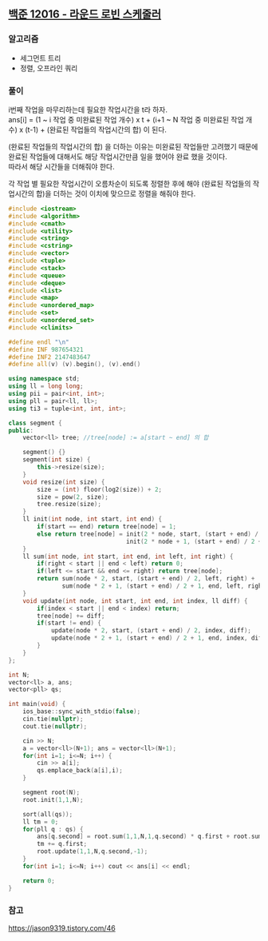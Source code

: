 ## [백준 12016 - 라운드 로빈 스케줄러](https://www.acmicpc.net/problem/12016)

### 알고리즘
- 세그먼트 트리
- 정렬, 오프라인 쿼리

### 풀이
i번째 작업을 마무리하는데 필요한 작업시간을 t라 하자.  
ans[i] = (1 ~ i 작업 중 미완료된 작업 개수) x t + (i+1 ~ N 작업 중 미완료된 작업 개수) x (t-1) + (완료된 작업들의 작업시간의 합) 이 된다.  

(완료된 작업들의 작업시간의 합) 을 더하는 이유는 미완료된 작업들만 고려했기 때문에 완료된 작업들에 대해서도 해당 작업시간만큼 일을 했어야 완료 했을 것이다.    
따라서 해당 시간들을 더해줘야 한다.

각 작업 별 필요한 작업시간이 오름차순이 되도록 정렬한 후에 해야 (완료된 작업들의 작업시간의 합)을 더하는 것이 이치에 맞으므로 정렬을 해줘야 한다.

```c++
#include <iostream>
#include <algorithm>
#include <cmath>
#include <utility>
#include <string>
#include <cstring>
#include <vector>
#include <tuple>
#include <stack>
#include <queue>
#include <deque>
#include <list>
#include <map>
#include <unordered_map>
#include <set>
#include <unordered_set>
#include <climits>

#define endl "\n"
#define INF 987654321
#define INF2 2147483647
#define all(v) (v).begin(), (v).end()

using namespace std;
using ll = long long;
using pii = pair<int, int>;
using pll = pair<ll, ll>;
using ti3 = tuple<int, int, int>;

class segment {
public:
    vector<ll> tree; //tree[node] := a[start ~ end] 의 합

    segment() {}
    segment(int size) {
        this->resize(size);
    }
    void resize(int size) {
        size = (int) floor(log2(size)) + 2;
        size = pow(2, size);
        tree.resize(size);
    }
    ll init(int node, int start, int end) {
        if(start == end) return tree[node] = 1;
        else return tree[node] = init(2 * node, start, (start + end) / 2) +
                                 init(2 * node + 1, (start + end) / 2 + 1, end);
    }
    ll sum(int node, int start, int end, int left, int right) {
        if(right < start || end < left) return 0;
        if(left <= start && end <= right) return tree[node];
        return sum(node * 2, start, (start + end) / 2, left, right) +
               sum(node * 2 + 1, (start + end) / 2 + 1, end, left, right);
    }
    void update(int node, int start, int end, int index, ll diff) {
        if(index < start || end < index) return;
        tree[node] += diff;
        if(start != end) {
            update(node * 2, start, (start + end) / 2, index, diff);
            update(node * 2 + 1, (start + end) / 2 + 1, end, index, diff);
        }
    }
};

int N;
vector<ll> a, ans;
vector<pll> qs;

int main(void) {
    ios_base::sync_with_stdio(false);
    cin.tie(nullptr);
    cout.tie(nullptr);

    cin >> N;
    a = vector<ll>(N+1); ans = vector<ll>(N+1);
    for(int i=1; i<=N; i++) {
        cin >> a[i];
        qs.emplace_back(a[i],i);
    }

    segment root(N);
    root.init(1,1,N);

    sort(all(qs));
    ll tm = 0;
    for(pll q : qs) {
        ans[q.second] = root.sum(1,1,N,1,q.second) * q.first + root.sum(1,1,N,q.second+1,N) * (q.first-1) + tm;
        tm += q.first;
        root.update(1,1,N,q.second,-1);
    }
    for(int i=1; i<=N; i++) cout << ans[i] << endl;

    return 0;
}
```

### 참고
https://jason9319.tistory.com/46